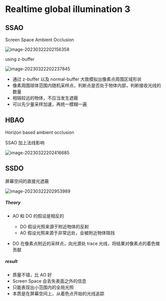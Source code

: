 # Realtime global illumination 3

## SSAO

Screen Space Ambient Occlusion

![image-20230322202156358](https://image-1253155090.cos.ap-nanjing.myqcloud.com/202303222021455.png)

using z-buffer

![image-20230322202237845](https://image-1253155090.cos.ap-nanjing.myqcloud.com/202303222022981.png)

- 通过 z-buffer 以及 normal-buffer 大致模拟出像素点周围区域形状
- 像素周围球体范围内随机采样点，判断点是否处于物体内部，判断接收光线的数量
- 相隔较远的物体，不应当发生遮蔽
- 可以先少量采样加速，再统一模糊一遍

## HBAO

Horizon based ambient occlusion

SSAO 加上法线影响

![image-20230322202416685](https://image-1253155090.cos.ap-nanjing.myqcloud.com/202303222024753.png)

## SSDO

屏幕空间的直接光遮蔽

![image-20230322202953989](https://image-1253155090.cos.ap-nanjing.myqcloud.com/202303222029315.png)

##### Theory

- AO 和 DO 的假设是相反的

    - DO 假设光照来源于附近物体的反射
    - AO 假设光照来源于非常远处，会被附近物体阻挡
- DO 在像素点附近的采样点，向光源处 trace 光线，将结果对像素点的着色做贡献

##### result

- 质量不错，比 AO 好
- Screen Space 会丢失表面之外的信息
- 只能表现出小范围内的全局光照
- 本质是在屏幕空间上，从着色点开始的光线追踪